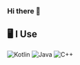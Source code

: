### Hi there 👋


<!--START_SECTION-->
<!--END_SECTION:waka-->
## 🖥️ **I Use**

![Kotlin](https://img.shields.io/badge/kotlin-black?style=for-the-badge&logo=kotlin&logoColor=%7F52FF)
![Java](https://img.shields.io/badge/java-white.svg?style=for-the-badge&logo=java&logoColor=%FF0000)
![C++](https://img.shields.io/badge/c++-white.svg?style=for-the-badge&logo=cpp&logoColor=%5E97D0)
